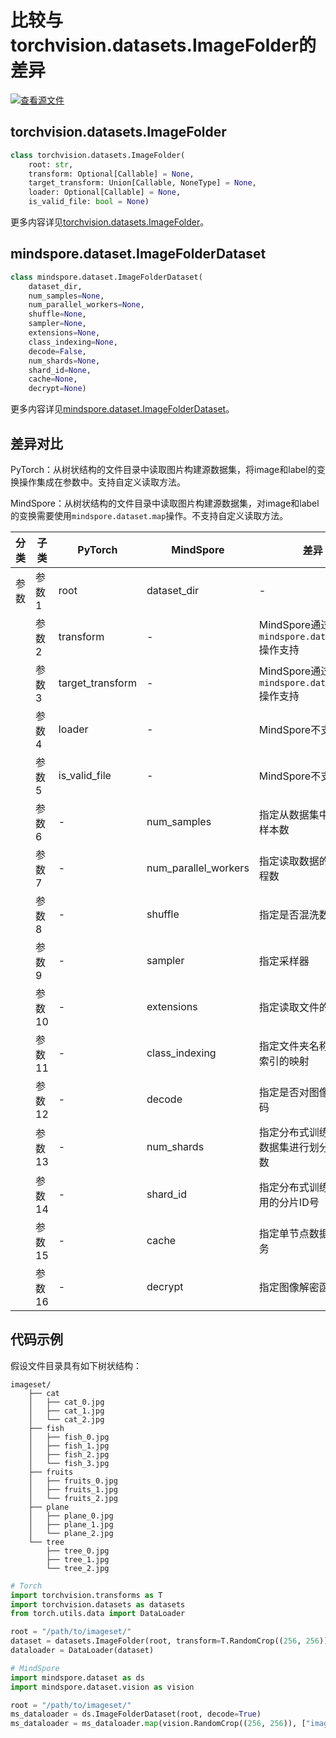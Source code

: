 # 比较与torchvision.datasets.ImageFolder的差异

[![查看源文件](https://mindspore-website.obs.cn-north-4.myhuaweicloud.com/website-images/master/resource/_static/logo_source.svg)](https://gitee.com/mindspore/docs/blob/master/docs/mindspore/source_zh_cn/note/api_mapping/pytorch_diff/ImageFolder.md)

## torchvision.datasets.ImageFolder

```python
class torchvision.datasets.ImageFolder(
    root: str,
    transform: Optional[Callable] = None,
    target_transform: Union[Callable, NoneType] = None,
    loader: Optional[Callable] = None,
    is_valid_file: bool = None)
```

更多内容详见[torchvision.datasets.ImageFolder](https://pytorch.org/vision/0.9/datasets.html#torchvision.datasets.ImageFolder)。

## mindspore.dataset.ImageFolderDataset

```python
class mindspore.dataset.ImageFolderDataset(
    dataset_dir,
    num_samples=None,
    num_parallel_workers=None,
    shuffle=None,
    sampler=None,
    extensions=None,
    class_indexing=None,
    decode=False,
    num_shards=None,
    shard_id=None,
    cache=None,
    decrypt=None)
```

更多内容详见[mindspore.dataset.ImageFolderDataset](https://mindspore.cn/docs/zh-CN/master/api_python/dataset/mindspore.dataset.ImageFolderDataset.html#mindspore.dataset.ImageFolderDataset)。

## 差异对比

PyTorch：从树状结构的文件目录中读取图片构建源数据集，将image和label的变换操作集成在参数中。支持自定义读取方法。

MindSpore：从树状结构的文件目录中读取图片构建源数据集，对image和label的变换需要使用`mindspore.dataset.map`操作。不支持自定义读取方法。

| 分类 | 子类 |PyTorch | MindSpore | 差异 |
| --- | ---   | ---   | ---        |---  |
|参数 | 参数1 | root    | dataset_dir    | - |
|     | 参数2 | transform    | -   | MindSpore通过 `mindspore.dataset.map` 操作支持 |
|     | 参数3 | target_transform    | -   | MindSpore通过 `mindspore.dataset.map` 操作支持 |
|     | 参数4 | loader    | -   | MindSpore不支持 |
|     | 参数5 | is_valid_file    | -   | MindSpore不支持 |
|     | 参数6 | -    | num_samples | 指定从数据集中读取的样本数 |
|     | 参数7 | -    | num_parallel_workers | 指定读取数据的工作线程数 |
|     | 参数8 | -    | shuffle  | 指定是否混洗数据集 |
|     | 参数9 | -    | sampler  | 指定采样器 |
|     | 参数10 | -    | extensions | 指定读取文件的扩展名 |
|     | 参数11 | -    | class_indexing | 指定文件夹名称到label索引的映射 |
|     | 参数12 | -    | decode | 指定是否对图像进行解码 |
|     | 参数13 | -    | num_shards | 指定分布式训练时，将数据集进行划分的分片数 |
|     | 参数14 | -    | shard_id | 指定分布式训练时，使用的分片ID号 |
|     | 参数15 | -    | cache | 指定单节点数据缓存服务 |
|     | 参数16 | -    | decrypt | 指定图像解密函数 |

## 代码示例

假设文件目录具有如下树状结构：

```text
imageset/
    ├── cat
    │   ├── cat_0.jpg
    │   ├── cat_1.jpg
    │   └── cat_2.jpg
    ├── fish
    │   ├── fish_0.jpg
    │   ├── fish_1.jpg
    │   ├── fish_2.jpg
    │   └── fish_3.jpg
    ├── fruits
    │   ├── fruits_0.jpg
    │   ├── fruits_1.jpg
    │   └── fruits_2.jpg
    ├── plane
    │   ├── plane_0.jpg
    │   ├── plane_1.jpg
    │   └── plane_2.jpg
    └── tree
        ├── tree_0.jpg
        ├── tree_1.jpg
        └── tree_2.jpg
```

```python
# Torch
import torchvision.transforms as T
import torchvision.datasets as datasets
from torch.utils.data import DataLoader

root = "/path/to/imageset/"
dataset = datasets.ImageFolder(root, transform=T.RandomCrop((256, 256)))
dataloader = DataLoader(dataset)

# MindSpore
import mindspore.dataset as ds
import mindspore.dataset.vision as vision

root = "/path/to/imageset/"
ms_dataloader = ds.ImageFolderDataset(root, decode=True)
ms_dataloader = ms_dataloader.map(vision.RandomCrop((256, 256)), ["image"])
```
